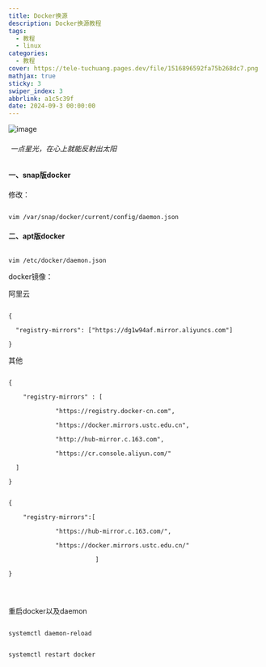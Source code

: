 ```yaml
---
title: Docker换源
description: Docker换源教程
tags:
  - 教程
  - linux
categories:
  - 教程
cover: https://tele-tuchuang.pages.dev/file/1516896592fa75b268dc7.png
mathjax: true
sticky: 3
swiper_index: 3
abbrlink: a1c5c39f
date: 2024-09-3 00:00:00
---
```

  

![image](https://tele-tuchuang.pages.dev/file/1516896592fa75b268dc7.png)

######  一点星光，在心上就能反射出太阳

#### 一、snap版docker

  

修改：

```

vim /var/snap/docker/current/config/daemon.json

```

  

#### 二、apt版docker

```

vim /etc/docker/daemon.json

```

  

docker镜像：

  

阿里云

```

{

  "registry-mirrors": ["https://dg1w94af.mirror.aliyuncs.com"]

}

```

其他

```

{

    "registry-mirrors" : [

             "https://registry.docker-cn.com",

             "https://docker.mirrors.ustc.edu.cn",

             "http://hub-mirror.c.163.com",

             "https://cr.console.aliyun.com/"

  ]

}

```

```

{

    "registry-mirrors":[

             "https://hub-mirror.c.163.com/",

             "https://docker.mirrors.ustc.edu.cn/"

                        ]

}

  
  

```

  

重启docker以及daemon

```

systemctl daemon-reload

```

```

systemctl restart docker

```